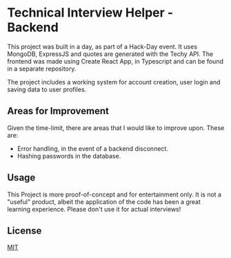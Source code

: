 # Technical Interview Helper - Backend

This project was built in a day, as part of a Hack-Day event. It uses MongoDB, ExpressJS and quotes are generated with the Techy API. The frontend was made using Create React App, in Typescript and can be found in a separate repository.

The project includes a working system for account creation, user login and saving data to user profiles.

## Areas for Improvement

Given the time-limit, there are areas that I would like to improve upon. These are:

- Error handling, in the event of a backend disconnect.
- Hashing passwords in the database.


## Usage

This Project is more proof-of-concept and for entertainment only. It is not a "useful" product, albeit the application of the code has been a great learning experience. Please don't use it for actual interviews!


## License

[MIT](https://choosealicense.com/licenses/mit/)
